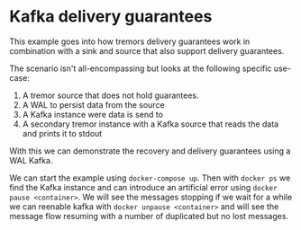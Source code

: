 # Kafka delivery guarantees

This example goes into how tremors delivery guarantees work in combination with a sink and source that also support delivery guarantees.

The scenario isn't all-encompassing but looks at the following specific use-case:

1. A tremor source that does not hold guarantees.
2. A WAL to persist data from the source
3. A Kafka instance were data is send to
4. A secondary tremor instance with a Kafka source that reads the data and prints it to stdout

With this we can demonstrate the recovery and delivery guarantees using a WAL Kafka.

We can start the example using `docker-compose up`. Then with `docker ps` we find the Kafka instance and can introduce an artificial error using `docker pause <container>`. We will see the messages stopping if we wait for a while we can reenable kafka with `docker unpause <container>` and will see the message flow resuming with a number of duplicated but no lost messages.
